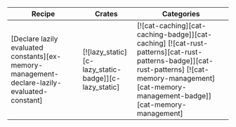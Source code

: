 | Recipe | Crates | Categories |
|--------|--------|------------|
| [Declare lazily evaluated constants][ex-memory-management-declare-lazily-evaluated-constant] | [![lazy_static][c-lazy_static-badge]][c-lazy_static] | [![cat-caching][cat-caching-badge]][cat-caching] [![cat-rust-patterns][cat-rust-patterns-badge]][cat-rust-patterns] [![cat-memory-management][cat-memory-management-badge]][cat-memory-management] |

<div class="hidden">
</div>
